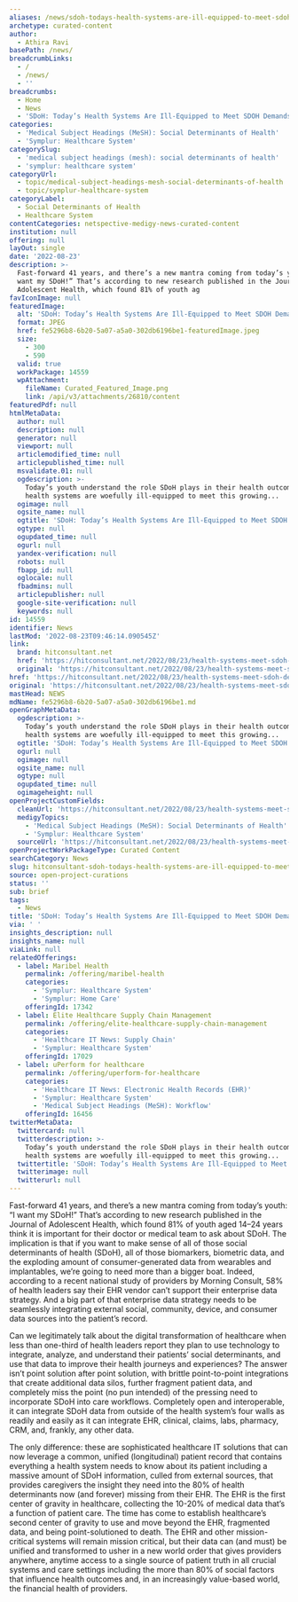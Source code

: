 ```yaml
---
aliases: /news/sdoh-todays-health-systems-are-ill-equipped-to-meet-sdoh-demands
archetype: curated-content
author:
  - Athira Ravi
basePath: /news/
breadcrumbLinks:
  - /
  - /news/
  - ''
breadcrumbs:
  - Home
  - News
  - 'SDoH: Today’s Health Systems Are Ill-Equipped to Meet SDOH Demands'
categories:
  - 'Medical Subject Headings (MeSH): Social Determinants of Health'
  - 'Symplur: Healthcare System'
categorySlug:
  - 'medical subject headings (mesh): social determinants of health'
  - 'symplur: healthcare system'
categoryUrl:
  - topic/medical-subject-headings-mesh-social-determinants-of-health
  - topic/symplur-healthcare-system
categoryLabel:
  - Social Determinants of Health
  - Healthcare System
contentCategories: netspective-medigy-news-curated-content
institution: null
offering: null
layOut: single
date: '2022-08-23'
description: >-
  Fast-forward 41 years, and there’s a new mantra coming from today’s youth: “I
  want my SDoH!” That’s according to new research published in the Journal of
  Adolescent Health, which found 81% of youth ag
favIconImage: null
featuredImage:
  alt: 'SDoH: Today’s Health Systems Are Ill-Equipped to Meet SDOH Demands'
  format: JPEG
  href: fe5296b8-6b20-5a07-a5a0-302db6196be1-featuredImage.jpeg
  size:
    - 300
    - 590
  valid: true
  workPackage: 14559
  wpAttachment:
    fileName: Curated_Featured_Image.png
    link: /api/v3/attachments/26810/content
featuredPdf: null
htmlMetaData:
  author: null
  description: null
  generator: null
  viewport: null
  articlemodified_time: null
  articlepublished_time: null
  msvalidate.01: null
  ogdescription: >-
    Today’s youth understand the role SDoH plays in their health outcomes. But
    health systems are woefully ill-equipped to meet this growing...
  ogimage: null
  ogsite_name: null
  ogtitle: 'SDoH: Today’s Health Systems Are Ill-Equipped to Meet SDOH Demands'
  ogtype: null
  ogupdated_time: null
  ogurl: null
  yandex-verification: null
  robots: null
  fbapp_id: null
  oglocale: null
  fbadmins: null
  articlepublisher: null
  google-site-verification: null
  keywords: null
id: 14559
identifier: News
lastMod: '2022-08-23T09:46:14.090545Z'
link:
  brand: hitconsultant.net
  href: 'https://hitconsultant.net/2022/08/23/health-systems-meet-sdoh-demands/'
  original: 'https://hitconsultant.net/2022/08/23/health-systems-meet-sdoh-demands/'
href: 'https://hitconsultant.net/2022/08/23/health-systems-meet-sdoh-demands/'
original: 'https://hitconsultant.net/2022/08/23/health-systems-meet-sdoh-demands/'
mastHead: NEWS
mdName: fe5296b8-6b20-5a07-a5a0-302db6196be1.md
openGraphMetaData:
  ogdescription: >-
    Today’s youth understand the role SDoH plays in their health outcomes. But
    health systems are woefully ill-equipped to meet this growing...
  ogtitle: 'SDoH: Today’s Health Systems Are Ill-Equipped to Meet SDOH Demands'
  ogurl: null
  ogimage: null
  ogsite_name: null
  ogtype: null
  ogupdated_time: null
  ogimageheight: null
openProjectCustomFields:
  cleanUrl: 'https://hitconsultant.net/2022/08/23/health-systems-meet-sdoh-demands/'
  medigyTopics:
    - 'Medical Subject Headings (MeSH): Social Determinants of Health'
    - 'Symplur: Healthcare System'
  sourceUrl: 'https://hitconsultant.net/2022/08/23/health-systems-meet-sdoh-demands/'
openProjectWorkPackageType: Curated Content
searchCategory: News
slug: hitconsultant-sdoh-todays-health-systems-are-ill-equipped-to-meet-sdoh-demands
source: open-project-curations
status: ''
sub: brief
tags:
  - News
title: 'SDoH: Today’s Health Systems Are Ill-Equipped to Meet SDOH Demands'
via: ' '
insights_description: null
insights_name: null
viaLink: null
relatedOfferings:
  - label: Maribel Health
    permalink: /offering/maribel-health
    categories:
      - 'Symplur: Healthcare System'
      - 'Symplur: Home Care'
    offeringId: 17342
  - label: Elite Healthcare Supply Chain Management
    permalink: /offering/elite-healthcare-supply-chain-management
    categories:
      - 'Healthcare IT News: Supply Chain'
      - 'Symplur: Healthcare System'
    offeringId: 17029
  - label: uPerform for healthcare
    permalink: /offering/uperform-for-healthcare
    categories:
      - 'Healthcare IT News: Electronic Health Records (EHR)'
      - 'Symplur: Healthcare System'
      - 'Medical Subject Headings (MeSH): Workflow'
    offeringId: 16456
twitterMetaData:
  twittercard: null
  twitterdescription: >-
    Today’s youth understand the role SDoH plays in their health outcomes. But
    health systems are woefully ill-equipped to meet this growing...
  twittertitle: 'SDoH: Today’s Health Systems Are Ill-Equipped to Meet SDOH Demands'
  twitterimage: null
  twitterurl: null
---
```

<p>Fast-forward 41 years, and there’s a new mantra coming from today’s youth: “I want my SDoH!” That’s according to new research published in the Journal of Adolescent Health, which found 81% of youth aged 14–24 years think it is important for their doctor or medical team to ask about SDoH.
The implication is that if you want to make sense of all of those social determinants of health (SDoH), all of those biomarkers, biometric data, and the exploding amount of consumer-generated data from wearables and implantables, we’re going to need more than a bigger boat.
Indeed, according to a recent national study of providers by Morning Consult, 58% of health leaders say their EHR vendor can’t support their enterprise data strategy.
And a big part of that enterprise data strategy needs to be seamlessly integrating external social, community, device, and consumer data sources into the patient’s record.
</p><p>Can we legitimately talk about the digital transformation of healthcare when less than one-third of health leaders report they plan to use technology to integrate, analyze, and understand their patients’ social determinants, and use that data to improve their health journeys and experiences?
The answer isn’t point solution after point solution, with brittle point-to-point integrations that create additional data silos, further fragment patient data, and completely miss the point (no pun intended) of the pressing need to incorporate SDoH into care workflows.
Completely open and interoperable, it can integrate SDoH data from outside of the health system’s four walls as readily and easily as it can integrate EHR, clinical, claims, labs, pharmacy, CRM, and, frankly, any other data.
</p><p>The only difference: these are sophisticated healthcare IT solutions that can now leverage a common, unified (longitudinal) patient record that contains everything a health system needs to know about its patient including a massive amount of SDoH information, culled from external sources, that provides caregivers the insight they need into the 80% of health determinants now (and forever) missing from their EHR.
The EHR is the first center of gravity in healthcare, collecting the 10-20% of medical data that’s a function of patient care.
The time has come to establish healthcare’s second center of gravity to use and move beyond the EHR, fragmented data, and being point-solutioned to death.
The EHR and other mission-critical systems will remain mission critical, but their data can (and must) be unified and transformed to usher in a new world order that gives providers anywhere, anytime access to a single source of patient truth in all crucial systems and care settings including the more than 80% of social factors that influence health outcomes and, in an increasingly value-based world, the financial health of providers.</p>